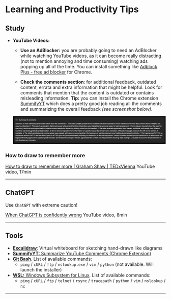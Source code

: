 # Learning and Productivity Tips

## Study

- **YouTube Videos:** 

  - **Use an AdBlocker:** you are probably going to need an AdBlocker while watching YouTube videos, as it can become really distracting (not to mention annoying and time consuming) watching ads popping up all of the time. You can install something like [Adblock Plus - free ad blocker](https://chrome.google.com/webstore/detail/adblock-plus-free-ad-bloc/cfhdojbkjhnklbpkdaibdccddilifddb) for Chrome.

  - **Check the comments section**: for additional feedback, outdated content, errata and extra information that might be helpful. Look for comments that mention that the content is outdated or contains misleading information. **Tip:** you can install the Chrome extension [SummifyYT](https://chrome.google.com/webstore/detail/summifyyt-summarize-youtu/mcjgidambippeaajehcfimmephgholco) which does a pretty good job reading all the comments and summarizing the overall feedback _(see screenshot below)_.

  [![](assets/Chrome.Extension.SummifyΥΤ.jpg)](assets/Chrome.Extension.SummifyΥΤ.jpg)
  

### How to draw to remember more

[How to draw to remember more | Graham Shaw | TEDxVienna](https://www.youtube.com/watch?v=gj3ZnKlHqxI)
YouTube video, 17min

---

## ChatGPT

Use `ChatGPT` with extreme caution!

[When ChatGPT is confidently wrong](https://www.youtube.com/watch?v=ZZoT005p8ko)
YouTube video, 8min

---

## Tools

- [**Excalidraw**](https://excalidraw.com/): Virtual whiteboard for sketching hand-drawn like diagrams
- [**SummifyYT:** Summarize YouTube Comments (Chrome Extension)](https://chrome.google.com/webstore/detail/summifyyt-summarize-youtu/mcjgidambippeaajehcfimmephgholco)
- [**Git Bash**](https://git-scm.com/downloads). List of available commands:
  - `ping` / `cURL` / `ftp` / `nslookup.exe` / `vim` / `python` (not available. Will launch the installer)
- [**WSL:** Windows Subsystem for Linux](https://learn.microsoft.com/en-us/windows/wsl/install). List of available commands:
  - `ping` / `cURL` / `ftp` / `telnet` / `rsync` / `tracepath` / `python` / `vim` / `nslookup` / `nc`

---